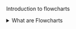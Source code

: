 Introduction to flowcharts

<details>
  <summary>What are Flowcharts</summary>

  <br>

Flowcharts use standard `boxes and arrows` to represent the steps and flow of a process. Thy are usefull because they are abstract enough to describe many kinds of procedures, not just computer algorithms, and help in designing processes before implementing them.

</details>

